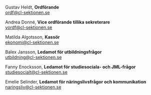 Gustav Heldt, **Ordförande**  
ordf@cl-sektionen.se

Andrea Donné, **Vice ordförande tillika sekreterare**  
vordf@cl-sektionen.se

Matilda Algotsson, **Kassör**  
ekonomi@cl-sektionen.se

Balex Jansson, **Ledamot för utbildningsfrågor**  
utbildning@cl-sektionen.se

Fanny Enocksson, **Ledamot för studiesociala- och JML-frågor**  
studiesocialt@cl-sektionen.se

Emelie Selinder, **Ledamot för näringslivsfrågor och kommunikation**  
naringsliv@cl-sektionen.se
